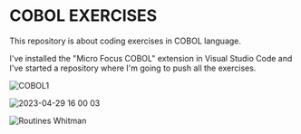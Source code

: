 # COBOL EXERCISES

This repository is about coding exercises in COBOL language. 

I've installed the "Micro Focus COBOL" extension in Visual Studio Code and I've started a repository where I'm going to push all the exercises.

![COBOL1](https://user-images.githubusercontent.com/116891081/235225453-bbb77f5c-8c24-4a29-94bf-6c2d7b9d0c3a.jpg)

![2023-04-29 16 00 03](https://user-images.githubusercontent.com/116891081/235306778-0375ee40-fdfe-4ab0-87f1-c44a18f66a37.jpg)

![Routines Whitman](https://user-images.githubusercontent.com/116891081/235525253-ea240b7a-cf9a-4990-9d5c-f4b7f7c9d53a.jpg)
